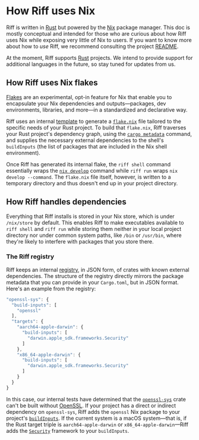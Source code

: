# How Riff uses Nix

Riff is written in [Rust] but powered by the [Nix] package manager. This doc is
mostly conceptual and intended for those who are curious about how Riff uses Nix
while exposing very little of Nix to users. If you want to know more about how
to *use* Riff, we recommend consulting the project [README].

At the moment, Riff supports [Rust] projects. We intend to provide support for
additional languages in the future, so stay tuned for updates from us.

## How Riff uses Nix flakes

[Flakes][flake] are an experimental, opt-in feature for Nix that enable you to
encapsulate your Nix dependencies and outputs&mdash;packages, dev environments,
libraries, and more&mdash;in a standardized and declarative way.

Riff uses an internal [template] to generate a [`flake.nix`][flake] file tailored to
the specific needs of your Rust project. To build that `flake.nix`, Riff traverses
your Rust project's dependency graph, using the [`cargo metadata`][cargo
metadata] command, and supplies the necessary external dependencies to the
shell's `buildInputs` (the list of packages that are included in the Nix shell
environment).

Once Riff has generated its internal flake, the `riff shell` command essentially
wraps the [`nix develop`][nix develop] command while `riff run` wraps `nix
develop --command`. The `flake.nix` file itself, however, is written to a
temporary directory and thus doesn't end up in your project directory.

## How Riff handles dependencies

Everything that Riff installs is stored in your Nix store, which is under
`/nix/store` by default. This enables Riff to make executables available to `riff
shell` and `riff run` while storing them neither in your local project directory
nor under common system paths, like `/bin` or `/usr/bin`, where they're likely
to interfere with packages that you store there.

### The Riff registry

Riff keeps an internal [registry], in JSON form, of crates with known external
dependencies. The structure of the registry directly mirrors the package
metadata that you can provide in your `Cargo.toml`, but in JSON format. Here's
an example from the registry:

```js
"openssl-sys": {
  "build-inputs": [
    "openssl"
  ],
  "targets": {
    "aarch64-apple-darwin": {
      "build-inputs": [
        "darwin.apple_sdk.frameworks.Security"
      ]
    },
    "x86_64-apple-darwin": {
      "build-inputs": [
        "darwin.apple_sdk.frameworks.Security"
      ]
    }
  }
}
```

In this case, our internal tests have determined that the
[`openssl-sys`][openssl-sys] crate can't be built without [OpenSSL]. If your
project has a direct or indirect dependency on `openssl-sys`, Riff adds the
`openssl` Nix package to your project's
[`buildInputs`](#how-riff-uses-nix-flakes). If the current system is a macOS
system&mdash;that is, if the Rust target triple is `aarch64-apple-darwin` or
`x86_64-apple-darwin`&mdash;Riff adds the [`Security`][security] framework to your
`buildInputs`.

[cargo metadata]: https://doc.rust-lang.org/cargo/commands/cargo-metadata.html
[flake]: https://nixos.wiki/wiki/Flakes
[nix]: https://nixos.org
[nix develop]: https://nixos.org/manual/nix/stable/command-ref/new-cli/nix3-develop.html
[nix store]: https://nixos.org/manual/nix/stable/introduction.html
[openssl]: https://openssl.org
[openssl-sys]: https://crates.io/crates/openssl-sys
[readme]: ./README.md
[registry]: ./registry/registry.json
[rust]: https://rust-lang.org
[security]: https://developer.apple.com/documentation/security
[template]: ./src/flake-template.inc
